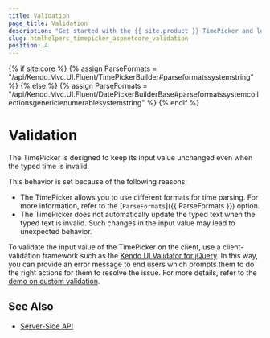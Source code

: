 ```yaml
---
title: Validation
page_title: Validation
description: "Get started with the {{ site.product }} TimePicker and learn how to implement validation rules for its input value."
slug: htmlhelpers_timepicker_aspnetcore_validation
position: 4
---
```

{% if site.core %}
    {% assign ParseFormats = "/api/Kendo.Mvc.UI.Fluent/TimePickerBuilder#parseformatssystemstring" %}
{% else %}
    {% assign ParseFormats = "/api/Kendo.Mvc.UI.Fluent/DatePickerBuilderBase#parseformatssystemcollectionsgenericienumerablesystemstring" %}
{% endif %}

# Validation

The TimePicker is designed to keep its input value unchanged even when the typed time is invalid.

This behavior is set because of the following reasons:
- The TimePicker allows you to use different formats for time parsing. For more information, refer to the [`ParseFormats`]({{ ParseFormats }}) option.
- The TimePicker does not automatically update the typed text when the typed text is invalid. Such changes in the input value may lead to unexpected behavior.

To validate the input value of the TimePicker on the client, use a client-validation framework such as the [Kendo UI Validator for jQuery](https://docs.telerik.com/kendo-ui/controls/editors/validator/overview). In this way, you can provide an error message to end users which prompts them to do the right actions for them to resolve the issue. For more details, refer to the [demo on custom validation](https://demos.telerik.com/kendo-ui/validator/index).

## See Also

* [Server-Side API](/api/timepicker)

